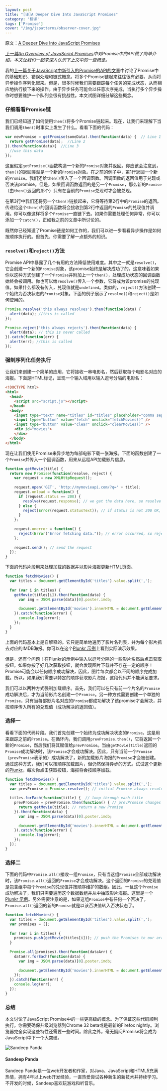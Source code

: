 ```yaml
---
layout: post
title: "[译]A Deeper Dive Into JavaScript Promises"
category: '翻译' 
tags: ['Promise']
cover: "/img/jspatterns/observer-cover.jpg"
---
```


原文：[A Deeper Dive Into JavaScript Promises](http://www.sitepoint.com/deeper-dive-javascript-promises/)

*[上一篇An Overview of JavaScript Promises](http://dickeylth.github.io/2014/01/18/AnOverviewOfJavaScriptPromises/)中对Promise中的API做了简单介绍，本文让我们一起来深入认识下上文中的一些概念。*

<!--more-->

我的[上一篇关于JavaScript中新引入的Promise的API的文章](http://www.sitepoint.com/overview-javascript-promises/)中讨论了Promise中的基础知识、错误处理和链式概念。将多个Promise链起来往往很有必要，从而将异步操作序列化起来。但是，很多时候我们需要跟踪每个任务的完成状态，从而相应地执行接下来的操作。由于异步任务可能会以任意次序完成，当执行多个异步操作时想要维护一个队列会很有挑战性。本文试图详细分解这些概念。

### 仔细看看Promise链

我们已经知道了如何使用`then()`将多个Promise链起来。现在，让我们来理解下当我们调用`then()`时事实上发生了什么。看看下面的代码：

``` javascript
var newPromise = getPromise(someData).then(function(data) {  // Line 1
  return getPromise(data);  //Line 2
}).then(function(data){  //Line 3
  //use this data
});
```

这里假定`getPromise()`函数构造一个新的`Promise`对象并返回。你应该会注意到，`then()`的返回类型是一个新的`Promise`对象。在之前的例子中，第1行返回一个新的`Promise`。我们还给`then()`传入了一个回调函数。回调函数的返回值用于兑现或否决该promise。但是，如果回调函数返回的是另一个`Promise`，那么新的`Promise`（由`then()`返回的那个）只有在当前的`Promise`兑现时才会被兑现。

在第3行中我们还将另一个`then()`链接起来，它将等待第2行中的`Promise`的返回。传递给这个`then()`的回调函数将会接收到第2行中返回的`Promise`的兑现值并调用。你可以像这样将多个`Promise`一直链下去。如果你需要处理任何异常，你可以添加一个`catch()`，正如我之前的文章中所讨论的。

既然你已经知道了Promise链是如何工作的，我们可以进一步看看异步操作是如何按顺序执行的。但首先，你需要了解一点额外的知识。

### `resolve()`和`reject()`方法

Promise API中暴露了几个有用的方法降低使用难度。其中之一就是`resolve()`，它会创建一个新的`Promise`对象，该promise始终是解决成功了的。这意味着如果你以这种方式创建了一个`Promise`并附加上一个`then()`，处理成功状态的回调函数始终会被调用。你也可以给`resolve()`传入一个参数，它将成为该promise的兑现值。如果什么都没有传入，兑现值就是`undefined`。类似的，`reject()`方法创建一个始终为否决状态的`Promise`对象。下面的例子展示了`resolve()`和`reject()`是如何使用的。

``` javascript
Promise.resolve('this always resolves').then(function(data) {
  alert(data); //this is called
});
 
Promise.reject('this always rejects').then(function(data) {
  alert(data); // this is never called
}).catch(function(err) {
  alert(err); //this is called
});
```


### 强制序列化任务执行

让我们来创建一个简单的应用，它将接收一串电影名，然后获取每个电影名对应的海报。下面是HTML标记，呈现一个输入域用以输入逗号分隔的电影名：

``` html
<!DOCTYPE html>
<html>
  <head>
    <script src="script.js"></script>
  </head>
  <body>
    <input type="text" name="titles" id="titles" placeholder="comma separated movie titles" size="30"/>
    <input type="button" value="fetch" onclick="fetchMovies()" />
    <input type="button" value="clear" onclick="clearMovies()" />
    <div id="movies">
    </div>
  </body>
</html>

```

现在让我们使用Promise来异步地为每部电影下载一张海报。下面的函数创建了一个`Promise`并传入一个回调函数，用来从远程API加载影片信息。

``` javascript
function getMovie(title) {
  return new Promise(function(resolve, reject) {
    var request = new XMLHttpRequest();
 
    request.open('GET', 'http://mymovieapi.com/?q=' + title);
    request.onload = function() {
      if (request.status == 200) {
        resolve(request.response); // we get the data here, so resolve the Promise
      } else {
        reject(Error(request.statusText)); // if status is not 200 OK, reject.
      }
    };
 
    request.onerror = function() {
      reject(Error("Error fetching data.")); // error occurred, so reject the Promise
    };
 
    request.send(); // send the request
  });
}
```

下面的代码片段用来处理加载的数据并以影片海报更新HTML页面。

``` javascript
function fetchMovies() {
  var titles = document.getElementById('titles').value.split(',');
 
  for (var i in titles) {
    getMovie(titles[i]).then(function(data) {
      var img = JSON.parse(data)[0].poster.imdb;
 
      document.getElementById('movies').innerHTML = document.getElementById('movies').innerHTML + '<img src="' + img + '"/>';
    }).catch(function(error) {
      console.log(error);
    });
  }
}
```

上面的代码基本上是自解释的。它只是简单地遍历了影片名列表，并为每个影片抓去对应的IMDB海报。你可以在这个[Plunkr 示例](http://plnkr.co/edit/7KmEh2rCcSszKpFUOFOg?p=preview)上看到实际演示效果。

但是，还有个问题！在Plunkr的示例中输入以逗号分隔的一些影片名然后点击获取按钮。如果你按了好几次获取按钮，就会发现图片下载并不存在一定的顺序！Promise可能会以任何顺序成功解决，因此，图片每次都会以不同的顺序完成加载。所以，如果我们需要以特定的顺序获取影片海报，这段代码并不能满足要求。

我们可以以两种方式强制加载顺序。首先，我们可以在只有前一个片名的`Promise`成功解决后，才为当前影片名创建一个`Promise`。另一种方式需要创建一个单独的`Promise`，只有当每部影片名对应的`Promise`都成功解决了该promise才会解决，并按顺序传入所有的兑现值（成功解决的返回值）。

### 选择一

看看下面的代码片段。我们首先创建一个始终为成功解决状态的`Promise`。这是用来跟踪之前的`Promise`。在循环内，我们调用`prevPromise.then()`，它将返回一个新的`Promise`，然后我们将其赋值给`prevPromise`。当由`getMovie(title)`返回的`Promise`成功解决时，该`Promise`才会成功解决。因此，只有当前一个`Promise`（`prevPromise`表示的）成功解决了，新的加载影片海报的`Promise`才会被创建。通过这种方式，我们可以按顺序加载图片，但仍然保持异步的方式。试试这个更新的[Plunkr](http://plnkr.co/edit/FbVOEBI7lL6uiedFZEzD?p=preview)。每次你点击获取按钮，海报将会按顺序加载。

``` javascript
function fetchMovies() {
  var titles = document.getElementById('titles').value.split(',');
  var prevPromise = Promise.resolve(); // initial Promise always resolves
 
  titles.forEach(function(title) {  // loop through each title
    prevPromise = prevPromise.then(function() { // prevPromise changes in each iteration
      return getMovie(title); // return a new Promise
    }).then(function(data) {
      var img = JSON.parse(data)[0].poster.imdb;
 
      document.getElementById('movies').innerHTML = document.getElementById('movies').innerHTML + '<img src="' + img + '"/>';
    }).catch(function(error) {
      console.log(error);
    });
  });
}
```

### 选择二

下面的代码中`Promise.all()`接收一组`Promise`，只有当这组`Promise`全部成功解决时，该`Promise.all()`返回的`Promise`才会成功解决。这个返回的`Promise`的兑现值是包含组中每个`Promise`的兑现值并按顺序维护的数组。因此，一旦这个`Promise`成功解决了，我们只需要遍历这个数据数组并从中抽取影片海报。这里是一个[Plunkr 示例](http://plnkr.co/edit/MBZfY3B6FQqd07U0vRZK?p=preview)。另外需要注意的是，如果这组`Promise`中有任何一个否决了，`Promise.all()`返回的新的`Promise`就是以该否决值转入否决状态了。

``` javascript
function fetchMovies() {
  var titles = document.getElementById('titles').value.split(',');
  var promises = [];
 
  for (var i in titles) {
    promises.push(getMovie(titles[i])); // push the Promises to our array
  }
 
  Promise.all(promises).then(function(dataArr) {
    dataArr.forEach(function(data) {
      var img = JSON.parse(data)[0].poster.imdb;
 
      document.getElementById('movies').innerHTML = document.getElementById('movies').innerHTML + '<img src="' + img + '"/>';
    });
  }).catch(function(err) {
    console.log(err);
  });
}
```

### 总结

本文讨论了JavaScript Promise中的一些更高级的概念。为了保证这些代码顺利执行，你需要确保升级浏览器到Chrome 32 beta或是最新的Firefox nightly。浏览器完全实现这些特性还需要一些时间。除此之外，毫无疑问Promise将会成为JavaScript中下一个大突破。


![Sandeep Panda](http://1.gravatar.com/avatar/ba63b07b15dfc9d3b718118e82544309?s=96&d=http%3A%2F%2F1.gravatar.com%2Favatar%2Fad516503a11cd5ca435acc9bb6523536%3Fs%3D96&r=G)

#### Sandeep Panda

Sandeep Panda是一位web开发者和作家，对Java、JavaScript和HTML5充满热情，拥有4年以上web开发经验，一直热爱尝试各种新生的新技术并持续学习。不开发的时候，Sandeep喜欢玩游戏和听音乐。
